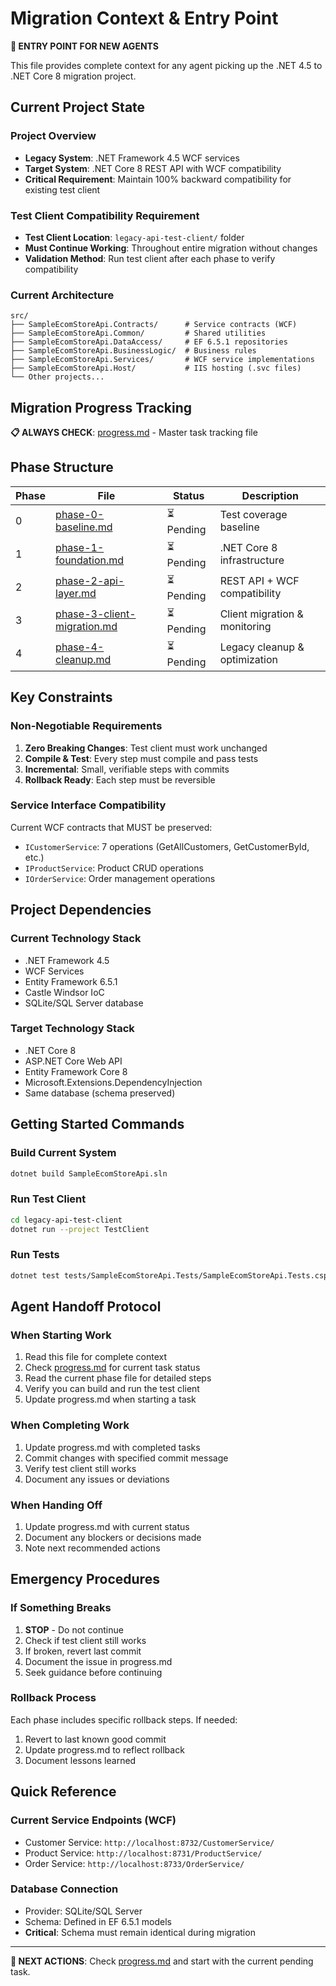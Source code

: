 # Migration Context & Entry Point

**🎯 ENTRY POINT FOR NEW AGENTS**

This file provides complete context for any agent picking up the .NET 4.5 to .NET Core 8 migration project.

## Current Project State

### Project Overview
- **Legacy System**: .NET Framework 4.5 WCF services
- **Target System**: .NET Core 8 REST API with WCF compatibility
- **Critical Requirement**: Maintain 100% backward compatibility for existing test client

### Test Client Compatibility Requirement
- **Test Client Location**: `legacy-api-test-client/` folder
- **Must Continue Working**: Throughout entire migration without changes
- **Validation Method**: Run test client after each phase to verify compatibility

### Current Architecture
```
src/
├── SampleEcomStoreApi.Contracts/      # Service contracts (WCF)
├── SampleEcomStoreApi.Common/         # Shared utilities  
├── SampleEcomStoreApi.DataAccess/     # EF 6.5.1 repositories
├── SampleEcomStoreApi.BusinessLogic/  # Business rules
├── SampleEcomStoreApi.Services/       # WCF service implementations
├── SampleEcomStoreApi.Host/           # IIS hosting (.svc files)
└── Other projects...
```

## Migration Progress Tracking

**📋 ALWAYS CHECK**: [progress.md](progress.md) - Master task tracking file

## Phase Structure

| Phase | File | Status | Description |
|-------|------|--------|-------------|
| 0 | [phase-0-baseline.md](phase-0-baseline.md) | ⏳ Pending | Test coverage baseline |
| 1 | [phase-1-foundation.md](phase-1-foundation.md) | ⏳ Pending | .NET Core 8 infrastructure |
| 2 | [phase-2-api-layer.md](phase-2-api-layer.md) | ⏳ Pending | REST API + WCF compatibility |
| 3 | [phase-3-client-migration.md](phase-3-client-migration.md) | ⏳ Pending | Client migration & monitoring |
| 4 | [phase-4-cleanup.md](phase-4-cleanup.md) | ⏳ Pending | Legacy cleanup & optimization |

## Key Constraints

### Non-Negotiable Requirements
1. **Zero Breaking Changes**: Test client must work unchanged
2. **Compile & Test**: Every step must compile and pass tests
3. **Incremental**: Small, verifiable steps with commits
4. **Rollback Ready**: Each step must be reversible

### Service Interface Compatibility
Current WCF contracts that MUST be preserved:
- `ICustomerService`: 7 operations (GetAllCustomers, GetCustomerById, etc.)
- `IProductService`: Product CRUD operations
- `IOrderService`: Order management operations

## Project Dependencies

### Current Technology Stack
- .NET Framework 4.5
- WCF Services
- Entity Framework 6.5.1
- Castle Windsor IoC
- SQLite/SQL Server database

### Target Technology Stack
- .NET Core 8
- ASP.NET Core Web API
- Entity Framework Core 8
- Microsoft.Extensions.DependencyInjection
- Same database (schema preserved)

## Getting Started Commands

### Build Current System
```bash
dotnet build SampleEcomStoreApi.sln
```

### Run Test Client
```bash
cd legacy-api-test-client
dotnet run --project TestClient
```

### Run Tests
```bash
dotnet test tests/SampleEcomStoreApi.Tests/SampleEcomStoreApi.Tests.csproj
```

## Agent Handoff Protocol

### When Starting Work
1. Read this file for complete context
2. Check [progress.md](progress.md) for current task status
3. Read the current phase file for detailed steps
4. Verify you can build and run the test client
5. Update progress.md when starting a task

### When Completing Work
1. Update progress.md with completed tasks
2. Commit changes with specified commit message
3. Verify test client still works
4. Document any issues or deviations

### When Handing Off
1. Update progress.md with current status
2. Document any blockers or decisions made
3. Note next recommended actions

## Emergency Procedures

### If Something Breaks
1. **STOP** - Do not continue
2. Check if test client still works
3. If broken, revert last commit
4. Document the issue in progress.md
5. Seek guidance before continuing

### Rollback Process
Each phase includes specific rollback steps. If needed:
1. Revert to last known good commit
2. Update progress.md to reflect rollback
3. Document lessons learned

## Quick Reference

### Current Service Endpoints (WCF)
- Customer Service: `http://localhost:8732/CustomerService/`
- Product Service: `http://localhost:8731/ProductService/`
- Order Service: `http://localhost:8733/OrderService/`

### Database Connection
- Provider: SQLite/SQL Server
- Schema: Defined in EF 6.5.1 models
- **Critical**: Schema must remain identical during migration

---

**🚀 NEXT ACTIONS**: Check [progress.md](progress.md) and start with the current pending task.
